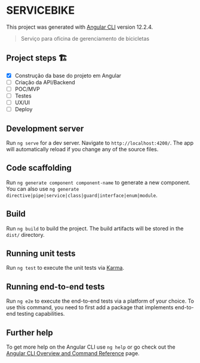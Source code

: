 # SERVICEBIKE

This project was generated with [Angular CLI](https://github.com/angular/angular-cli) version 12.2.4.

>Serviço para oficina de gerenciamento de bicicletas

## Project steps :building_construction:

- [x] Construção da base do projeto em Angular
- [ ] Criação da API/Backend
- [ ] POC/MVP
- [ ] Testes
- [ ] UX/UI
- [ ] Deploy
 
## Development server

Run `ng serve` for a dev server. Navigate to `http://localhost:4200/`. The app will automatically reload if you change any of the source files.

## Code scaffolding

Run `ng generate component component-name` to generate a new component. You can also use `ng generate directive|pipe|service|class|guard|interface|enum|module`.

## Build

Run `ng build` to build the project. The build artifacts will be stored in the `dist/` directory.

## Running unit tests

Run `ng test` to execute the unit tests via [Karma](https://karma-runner.github.io).

## Running end-to-end tests

Run `ng e2e` to execute the end-to-end tests via a platform of your choice. To use this command, you need to first add a package that implements end-to-end testing capabilities.

## Further help

To get more help on the Angular CLI use `ng help` or go check out the [Angular CLI Overview and Command Reference](https://angular.io/cli) page.
